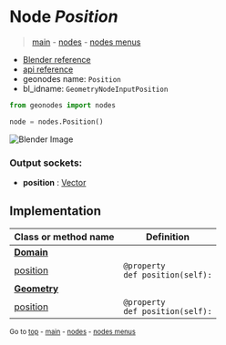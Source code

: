 # Node *Position*

> [main](../index.md) - [nodes](nodes.md) - [nodes menus](nodes_menus.md)

- [Blender reference](https://docs.blender.org/manual/en/latest/modeling/geometry_nodes/input/position.html)
- [api reference](https://docs.blender.org/api/current/bpy.types.GeometryNodeInputPosition.html)
- geonodes name: `Position`
- bl_idname: `GeometryNodeInputPosition`

```python
from geonodes import nodes

node = nodes.Position()
```

![Blender Image](https://docs.blender.org/manual/en/latest/_images/node-types_GeometryNodeInputPosition.webp)

### Output sockets:

- **position** : [Vector](Vector.md)

## Implementation

| Class or method name | Definition |
|----------------------|------------|
| **[Domain](Domain.md)** |
| [position](Domain.md#position) | `@property`<br> `def position(self):` |
| **[Geometry](Geometry.md)** |
| [position](Geometry.md#position) | `@property`<br> `def position(self):` |

<sub>Go to [top](#node-position) - [main](../index.md) - [nodes](nodes.md) - [nodes menus](nodes_menus.md)</sub>

